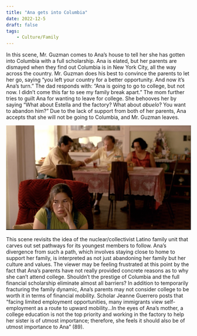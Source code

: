 ```yaml
---
title: "Ana gets into Columbia"
date: 2022-12-5
draft: false
tags:
    - Culture/Family
---
```


In this scene, Mr. Guzman comes to Ana’s house to tell her she has gotten into Columbia with a full scholarship. Ana is elated, but her parents are dismayed when they find out Columbia is in New York City, all the way across the country. Mr. Guzman does his best to convince the parents to let her go, saying “you left your country for a better opportunity. And now it’s Ana’s turn.” The dad responds with: “Ana is going to go to college, but not now. I didn’t come this far to see my family break apart.” The mom further tries to guilt Ana for wanting to leave for college. She behooves her by saying “What about Estella and the factory? What about *abuelo*? You want to abandon him?” Due to the lack of support from both of her parents, Ana accepts that she will not be going to Columbia, and Mr. Guzman leaves. 

![Example image](/imgs/scene6.png)

This scene revisits the idea of the nuclear/collectivist Latino family unit that carves out set pathways for its youngest members to follow. Ana’s divergence from such a path, which involves staying close to home to support her family,  is interpreted as not just abandoning her family but her culture and values. The viewer may be feeling frustrated at this point by the fact that Ana’s parents have not really provided concrete reasons as to why she can’t attend college. Shouldn’t the prestige of Columbia and the full financial scholarship eliminate almost all barriers? In addition to temporarily fracturing the family dynamic, Ana’s parents may not consider college to be worth it in terms of financial mobility. Scholar Jeanne Guerrero posts that “facing limited employment opportunities, many immigrants view self-employment as a route to upward mobility…In the eyes of Ana’s mother, a college education is not the top priority and working in the factory to help her sister is of utmost importance; therefore, she feels it should also be of utmost importance to Ana” (89). 
